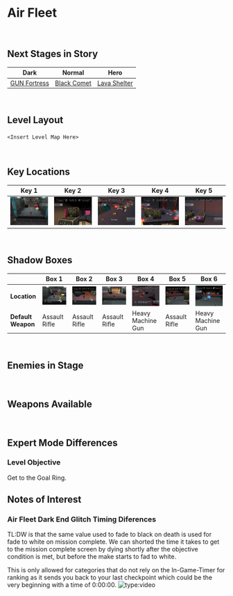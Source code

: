 # Air Fleet

<br />

## Next Stages in Story
|Dark|Normal|Hero|
|--|--|--|
|[GUN Fortress](../GUNFortress)|[Black Comet](../BlackComet)|[Lava Shelter](../LavaShelter)|

<br />

## Level Layout
```
<Insert Level Map Here>
```

<br />

## Key Locations
|Key 1|Key 2|Key 3|Key 4|Key 5|
|--|--|--|--|--|
|[ ![](../img/AirFleet/AirFleet-Key1.png) ](../img/AirFleet/AirFleet-Key1.png)|[ ![](../img/AirFleet/AirFleet-Key2.png) ](../img/AirFleet/AirFleet-Key2.png)|[ ![](../img/AirFleet/AirFleet-Key3.png) ](../img/AirFleet/AirFleet-Key3.png)|[ ![](../img/AirFleet/AirFleet-Key4.png) ](../img/AirFleet/AirFleet-Key4.png)|[ ![](../img/AirFleet/AirFleet-Key5.png) ](../img/AirFleet/AirFleet-Key5.png)|

<br />

## Shadow Boxes
| |Box 1|Box 2|Box 3|Box 4|Box 5|Box 6|
|-|-|-|-|-|-|-|
|__Location__|[ ![](../img/AirFleet/AirFleet-SpecialWeaponsContainer1.png) ](../img/AirFleet/AirFleet-SpecialWeaponsContainer1.png)|[ ![](../img/AirFleet/AirFleet-SpecialWeaponsContainer2.png) ](../img/AirFleet/AirFleet-SpecialWeaponsContainer2.png)|[ ![](../img/AirFleet/AirFleet-SpecialWeaponsContainer3.png) ](../img/AirFleet/AirFleet-SpecialWeaponsContainer3.png)|[ ![](../img/AirFleet/AirFleet-SpecialWeaponsContainer4.png) ](../img/AirFleet/AirFleet-SpecialWeaponsContainer4.png)|[ ![](../img/AirFleet/AirFleet-SpecialWeaponsContainer5.png) ](../img/AirFleet/AirFleet-SpecialWeaponsContainer5.png)|[ ![](../img/AirFleet/AirFleet-SpecialWeaponsContainer6.png) ](../img/AirFleet/AirFleet-SpecialWeaponsContainer6.png)|
|__Default Weapon__|Assault Rifle|Assault Rifle|Assault Rifle|Heavy Machine Gun|Assault Rifle|Heavy Machine Gun|

<br />

## Enemies in Stage

<br />

## Weapons Available

<br />

## Expert Mode Differences

### Level Objective
Get to the Goal Ring.

## Notes of Interest

### Air Fleet Dark End Glitch Timing Diferences
TL:DW is that the same value used to fade to black on death is used for fade to white on mission complete.  We can shorted the time it takes to get to the mission complete screen by dying shortly after the objective condition is met, but before the make starts to fad to white. 

This is only allowed for categories that do not rely on the In-Game-Timer for ranking as it sends you back to your last checkpoint which could be the very beginning with a time of 0:00:00.
![type:video](https://www.youtube.com/embed/VcweLZfyTeE)
<br />
